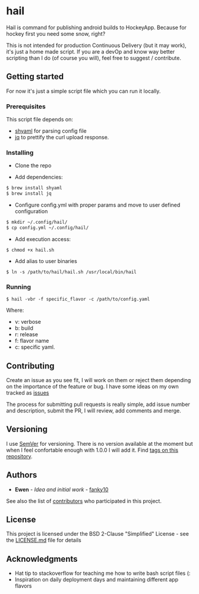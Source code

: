 # hail

Hail is command for publishing android builds to HockeyApp. Because for hockey first you need some snow, right?

This is not intended for production Continuous Delivery (but it may work), it's just a home made script. If you are a devOp and know way better scripting than I do (of course you will), feel free to suggest / contribute.

## Getting started

For now it's just a simple script file which you can run it locally.

### Prerequisites

This script file depends on:
- [shyaml](https://github.com/0k/shyaml) for parsing config file
- [jq](https://github.com/stedolan/jq) to prettify the curl upload response.

### Installing

- Clone the repo

- Add dependencies: 
```bash
$ brew install shyaml
$ brew install jq
```

- Configure config.yml with proper params and move to user defined configuration

```bash
$ mkdir ~/.config/hail/
$ cp config.yml ~/.config/hail/
```

- Add execution access: 

`$ chmod +x hail.sh`

- Add alias to user binaries

`$ ln -s /path/to/hail/hail.sh /usr/local/bin/hail`

### Running
`$ hail -vbr -f specific_flavor -c /path/to/config.yaml`

Where:
- v: verbose
- b: build
- r: release
- f: flavor name
- c: specific yaml.

## Contributing

Create an issue as you see fit, I will work on them or reject them depending on the importance of the feature or bug.
I have some ideas on my own tracked as [issues](https://github.com/fanky10/hail/issues)

The process for submitting pull requests is really simple, add issue number and description, submit the PR, I will review, add comments and merge.

## Versioning

I use [SemVer](http://semver.org/) for versioning. There is no version available at the moment but when I feel confortable enough with 1.0.0 I will add it. Find [tags on this repository](https://github.com/fanky10/hail/tags). 

## Authors

* **Ewen** - *Idea and initial work* - [fanky10](https://github.com/fanky10)

See also the list of [contributors](https://github.com/fanky10/hail/contributors) who participated in this project.

## License

This project is licensed under the BSD 2-Clause "Simplified" License - see the [LICENSE.md](LICENSE.md) file for details

## Acknowledgments

* Hat tip to stackoverflow for teaching me how to write bash script files (:
* Inspiration on daily deployment days and maintaining different app flavors
